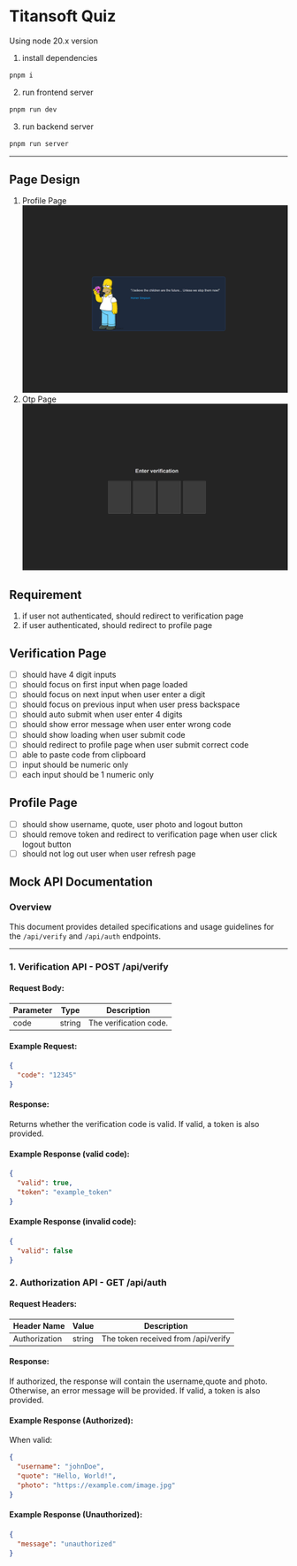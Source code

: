 # Titansoft Quiz

Using node 20.x version

1. install dependencies

```bash
pnpm i
```

2. run frontend server

```bash
pnpm run dev
```

3. run backend server

```bash
pnpm run server
```

---

## Page Design

1. Profile Page
   ![profile.png](./public/profile.png)
2. Otp Page
   ![otp.png](./public/otp.png)

## Requirement

1. if user not authenticated, should redirect to verification page
2. if user authenticated, should redirect to profile page

## Verification Page

- [ ] should have 4 digit inputs
- [ ] should focus on first input when page loaded
- [ ] should focus on next input when user enter a digit
- [ ] should focus on previous input when user press backspace
- [ ] should auto submit when user enter 4 digits
- [ ] should show error message when user enter wrong code
- [ ] should show loading when user submit code
- [ ] should redirect to profile page when user submit correct code
- [ ] able to paste code from clipboard
- [ ] input should be numeric only
- [ ] each input should be 1 numeric only

## Profile Page

- [ ] should show username, quote, user photo and logout button
- [ ] should remove token and redirect to verification page when user click logout button
- [ ] should not log out user when user refresh page

## Mock API Documentation

### Overview

This document provides detailed specifications and usage guidelines for the `/api/verify` and `/api/auth` endpoints.

---

### 1. Verification API - POST /api/verify

#### Request Body:

| Parameter | Type   | Description            |
| --------- | ------ | ---------------------- |
| code      | string | The verification code. |

#### Example Request:

```json
{
  "code": "12345"
}
```

#### Response:

Returns whether the verification code is valid. If valid, a token is also provided.

#### Example Response (valid code):

```json
{
  "valid": true,
  "token": "example_token"
}
```

#### Example Response (invalid code):

```json
{
  "valid": false
}
```

### 2. Authorization API - GET /api/auth

#### Request Headers:

| Header Name   | Value  | Description                         |
| ------------- | ------ | ----------------------------------- |
| Authorization | string | The token received from /api/verify |

#### Response:

If authorized, the response will contain the username,quote and photo. Otherwise, an error message will be provided.
If valid, a token is also provided.

#### Example Response (Authorized):

When valid:

```json
{
  "username": "johnDoe",
  "quote": "Hello, World!",
  "photo": "https://example.com/image.jpg"
}
```

#### Example Response (Unauthorized):

```json
{
  "message": "unauthorized"
}
```
